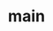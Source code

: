 ---
title: "main"
type: "faq"
alwaysopen : true
weight : 0
article:
  title : "Frequently asked Questions"
  content : "Lorem Ipsum is simply dummy text of the printing and typesetting industry. <br> lorem Ipsum has been the industry’s standard dummy text"
  type : "faq"
---
